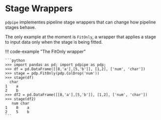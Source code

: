 # Stage Wrappers

`pdpipe` implementes pipeline stage wrappers that can change how pipeline stages behave.

The only example at the moment is `FitOnly`, a wrapper that applies a stage to input data only when the stage is being fitted.

!!! code-example "The FitOnly wrapper"

````
```python
>>> import pandas as pd; import pdpipe as pdp;
>>> df = pd.DataFrame([[8,'a'],[5,'b']], [1,2], ['num', 'char'])
>>> stage = pdp.FitOnly(pdp.ColDrop('num'))
>>> stage(df)
  char
1    a
2    b
>>> df2 = pd.DataFrame([[8,'a'],[5,'b']], [1,2], ['num', 'char'])
>>> stage(df2)
   num char
1    8    a
2    5    b
```
````
